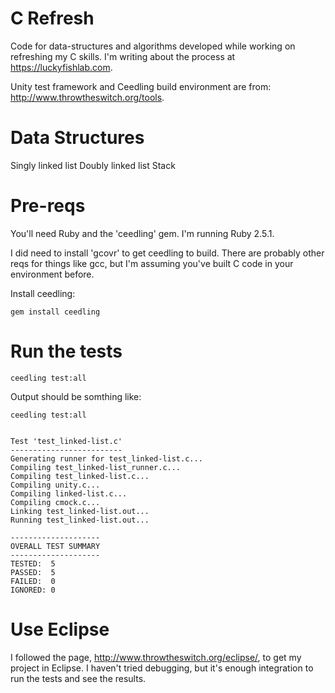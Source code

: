 # C Refresh
Code for data-structures and algorithms developed while working on refreshing my C skills. I'm writing about the process at https://luckyfishlab.com. 

Unity test framework and Ceedling build environment are from: http://www.throwtheswitch.org/tools. 

# Data Structures
Singly linked list
Doubly linked list
Stack

# Pre-reqs
You'll need Ruby and the 'ceedling' gem. I'm running Ruby 2.5.1. 

I did need to install 'gcovr' to get ceedling to build. There are probably other reqs for things like gcc, but I'm assuming you've built C code in your environment before. 

Install ceedling:
```
gem install ceedling
```

# Run the tests
```
ceedling test:all
```
Output should be somthing like:
```
ceedling test:all


Test 'test_linked-list.c'
-------------------------
Generating runner for test_linked-list.c...
Compiling test_linked-list_runner.c...
Compiling test_linked-list.c...
Compiling unity.c...
Compiling linked-list.c...
Compiling cmock.c...
Linking test_linked-list.out...
Running test_linked-list.out...

--------------------
OVERALL TEST SUMMARY
--------------------
TESTED:  5
PASSED:  5
FAILED:  0
IGNORED: 0
```

# Use Eclipse
I followed the page, http://www.throwtheswitch.org/eclipse/, to get my project in Eclipse. I haven't tried debugging, but it's enough integration to run the tests and see the results. 
